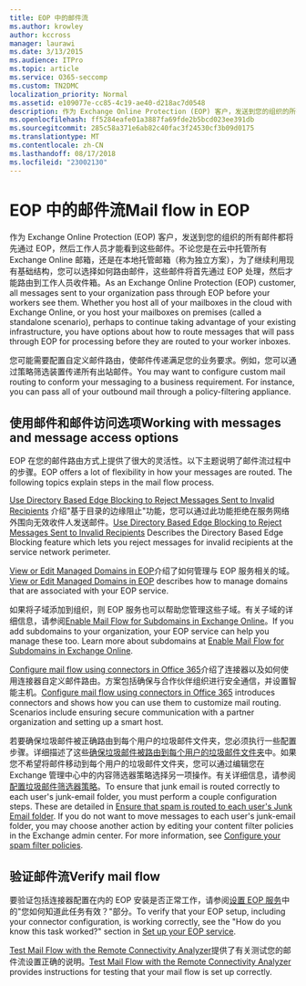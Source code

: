 ```yaml
---
title: EOP 中的邮件流
ms.author: krowley
author: kccross
manager: laurawi
ms.date: 3/13/2015
ms.audience: ITPro
ms.topic: article
ms.service: O365-seccomp
ms.custom: TN2DMC
localization_priority: Normal
ms.assetid: e109077e-cc85-4c19-ae40-d218ac7d0548
description: 作为 Exchange Online Protection (EOP) 客户，发送到您的组织的所有邮件都将先通过 EOP，然后工作人员才能看到这些邮件。不论您是在云中托管所有 Exchange Online 邮箱，还是在本地托管邮箱（称为独立方案），为了继续利用现有基础结构，您可以选择如何路由邮件，这些邮件将首先通过 EOP 处理，然后才能路由到工作人员收件箱。
ms.openlocfilehash: ff5284eafe01a3887fa69fde2b5bcd023ee391db
ms.sourcegitcommit: 285c58a371e6ab82c40fac3f24530cf3b09d0175
ms.translationtype: MT
ms.contentlocale: zh-CN
ms.lasthandoff: 08/17/2018
ms.locfileid: "23002130"
---
```

# <a name="mail-flow-in-eop"></a><span data-ttu-id="2b03c-104">EOP 中的邮件流</span><span class="sxs-lookup"><span data-stu-id="2b03c-104">Mail flow in EOP</span></span>

<span data-ttu-id="2b03c-p102">作为 Exchange Online Protection (EOP) 客户，发送到您的组织的所有邮件都将先通过 EOP，然后工作人员才能看到这些邮件。不论您是在云中托管所有 Exchange Online 邮箱，还是在本地托管邮箱（称为独立方案），为了继续利用现有基础结构，您可以选择如何路由邮件，这些邮件将首先通过 EOP 处理，然后才能路由到工作人员收件箱。</span><span class="sxs-lookup"><span data-stu-id="2b03c-p102">As an Exchange Online Protection (EOP) customer, all messages sent to your organization pass through EOP before your workers see them. Whether you host all of your mailboxes in the cloud with Exchange Online, or you host your mailboxes on premises (called a standalone scenario), perhaps to continue taking advantage of your existing infrastructure, you have options about how to route messages that will pass through EOP for processing before they are routed to your worker inboxes.</span></span>
  
<span data-ttu-id="2b03c-p103">您可能需要配置自定义邮件路由，使邮件传递满足您的业务要求。例如，您可以通过策略筛选装置传递所有出站邮件。</span><span class="sxs-lookup"><span data-stu-id="2b03c-p103">You may want to configure custom mail routing to conform your messaging to a business requirement. For instance, you can pass all of your outbound mail through a policy-filtering appliance.</span></span> 
  
## <a name="working-with-messages-and-message-access-options"></a><span data-ttu-id="2b03c-109">使用邮件和邮件访问选项</span><span class="sxs-lookup"><span data-stu-id="2b03c-109">Working with messages and message access options</span></span>

<span data-ttu-id="2b03c-p104">EOP 在您的邮件路由方式上提供了很大的灵活性。以下主题说明了邮件流过程中的步骤。</span><span class="sxs-lookup"><span data-stu-id="2b03c-p104">EOP offers a lot of flexibility in how your messages are routed. The following topics explain steps in the mail flow process.</span></span>
  
<span data-ttu-id="2b03c-112">[Use Directory Based Edge Blocking to Reject Messages Sent to Invalid Recipients](http://technet.microsoft.com/library/ca7b7416-92ed-40ad-abdb-695be46ea2e4.aspx) 介绍"基于目录的边缘阻止"功能，您可以通过此功能拒绝在服务网络外围向无效收件人发送邮件。</span><span class="sxs-lookup"><span data-stu-id="2b03c-112">[Use Directory Based Edge Blocking to Reject Messages Sent to Invalid Recipients](http://technet.microsoft.com/library/ca7b7416-92ed-40ad-abdb-695be46ea2e4.aspx) Describes the Directory Based Edge Blocking feature which lets you reject messages for invalid recipients at the service network perimeter.</span></span> 
  
<span data-ttu-id="2b03c-113">[View or Edit Managed Domains in EOP](https://docs.microsoft.com/exchange/mail-flow-best-practices/manage-accepted-domains/manage-accepted-domains)介绍了如何管理与 EOP 服务相关的域。</span><span class="sxs-lookup"><span data-stu-id="2b03c-113">[View or Edit Managed Domains in EOP](https://docs.microsoft.com/exchange/mail-flow-best-practices/manage-accepted-domains/manage-accepted-domains) describes how to manage domains that are associated with your EOP service.</span></span> 
  
<span data-ttu-id="2b03c-p105">如果将子域添加到组织，则 EOP 服务也可以帮助您管理这些子域。有关子域的详细信息，请参阅[Enable Mail Flow for Subdomains in Exchange Online](http://technet.microsoft.com/library/4033a30a-f506-481c-8ef0-fd9a0508ae38.aspx)。</span><span class="sxs-lookup"><span data-stu-id="2b03c-p105">If you add subdomains to your organization, your EOP service can help you manage these too. Learn more about subdomains at [Enable Mail Flow for Subdomains in Exchange Online](http://technet.microsoft.com/library/4033a30a-f506-481c-8ef0-fd9a0508ae38.aspx).</span></span>
  
<span data-ttu-id="2b03c-p106">[Configure mail flow using connectors in Office 365](http://technet.microsoft.com/library/854b5a50-4462-4836-a092-37e208d29624.aspx)介绍了连接器以及如何使用连接器自定义邮件路由。方案包括确保与合作伙伴组织进行安全通信，并设置智能主机。</span><span class="sxs-lookup"><span data-stu-id="2b03c-p106">[Configure mail flow using connectors in Office 365](http://technet.microsoft.com/library/854b5a50-4462-4836-a092-37e208d29624.aspx) introduces connectors and shows how you can use them to customize mail routing. Scenarios include ensuring secure communication with a partner organization and setting up a smart host.</span></span> 
  
<span data-ttu-id="2b03c-p107">若要确保垃圾邮件被正确路由到每个用户的垃圾邮件文件夹，您必须执行一些配置步骤。详细描述了这些[确保垃圾邮件被路由到每个用户的垃圾邮件文件夹](../ensure-that-spam-is-routed-to-each-user-s-junk-email-folder.md)中。如果您不希望将邮件移动到每个用户的垃圾邮件文件夹，您可以通过编辑您在 Exchange 管理中心中的内容筛选器策略选择另一项操作。有关详细信息，请参阅[配置垃圾邮件筛选器策略](../configure-your-spam-filter-policies.md)。</span><span class="sxs-lookup"><span data-stu-id="2b03c-p107">To ensure that junk email is routed correctly to each user's junk-email folder, you must perform a couple configuration steps. These are detailed in [Ensure that spam is routed to each user's Junk Email folder](../ensure-that-spam-is-routed-to-each-user-s-junk-email-folder.md). If you do not want to move messages to each user's junk-email folder, you may choose another action by editing your content filter policies in the Exchange admin center. For more information, see [Configure your spam filter policies](../configure-your-spam-filter-policies.md).</span></span>
  
## <a name="verify-mail-flow"></a><span data-ttu-id="2b03c-122">验证邮件流</span><span class="sxs-lookup"><span data-stu-id="2b03c-122">Verify mail flow</span></span>

<span data-ttu-id="2b03c-p108">要验证包括连接器配置在内的 EOP 安装是否正常工作，请参阅[设置 EOP 服务](set-up-your-eop-service.md)中的"您如何知道此任务有效？"部分。</span><span class="sxs-lookup"><span data-stu-id="2b03c-p108">To verify that your EOP setup, including your connector configuration, is working correctly, see the "How do you know this task worked?" section in [Set up your EOP service](set-up-your-eop-service.md).</span></span> 
  
<span data-ttu-id="2b03c-125">[Test Mail Flow with the Remote Connectivity Analyzer](http://technet.microsoft.com/library/6c8c2964-d553-4329-8166-6e508dd63fa0.aspx)提供了有关测试您的邮件流设置正确的说明。</span><span class="sxs-lookup"><span data-stu-id="2b03c-125">[Test Mail Flow with the Remote Connectivity Analyzer](http://technet.microsoft.com/library/6c8c2964-d553-4329-8166-6e508dd63fa0.aspx) provides instructions for testing that your mail flow is set up correctly.</span></span> 
  

